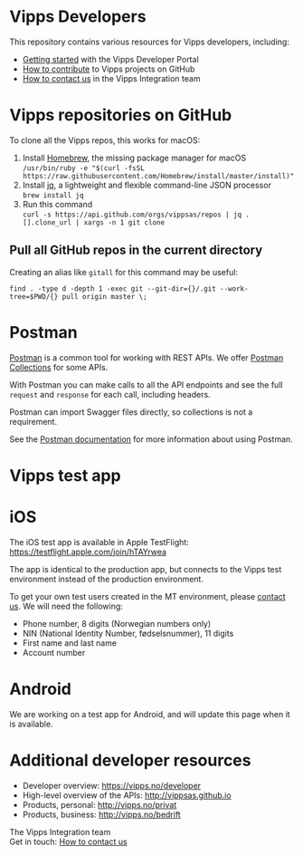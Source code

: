 # Vipps Developers

This repository contains various resources for Vipps developers, including:

* [Getting started](vipps-developer-portal-getting-started.md) with the Vipps Developer Portal
* [How to contribute](contribute.md) to Vipps projects on GitHub
* [How to contact us](contact.md) in the Vipps Integration team

# Vipps repositories on GitHub

To clone all the Vipps repos, this works for macOS:

1. Install [Homebrew](https://brew.sh), the missing package manager for macOS  
        ```
/usr/bin/ruby -e "$(curl -fsSL https://raw.githubusercontent.com/Homebrew/install/master/install)"
        ```
2. Install [jq](https://stedolan.github.io/jq/), a lightweight and flexible command-line JSON processor  
        ```
brew install jq
       ```
3. Run this command  
        ```
curl -s https://api.github.com/orgs/vippsas/repos | jq .[].clone_url | xargs -n 1 git clone
        ```

## Pull all GitHub repos in the current directory

Creating an alias like `gitall` for this command may be useful:

```
find . -type d -depth 1 -exec git --git-dir={}/.git --work-tree=$PWD/{} pull origin master \;
```
# Postman

[Postman](https://www.getpostman.com/) is a common tool for working with REST APIs.
We offer [Postman Collections](https://www.getpostman.com/collection) for some APIs.

With Postman you can make calls to all the API endpoints and see the full
`request` and `response` for each call, including headers.

Postman can import Swagger files directly, so collections is not a requirement.

See the [Postman documentation](https://www.getpostman.com/docs/) for more information about using Postman.

# Vipps test app

# iOS

The iOS test app is available in Apple TestFlight: https://testflight.apple.com/join/hTAYrwea

The app is identical to the production app, but connects to the Vipps test environment instead of the production environment.

To get your own test users created in the MT environment, please [contact us](contact.md). We will need the following:
* Phone number, 8 digits (Norwegian numbers only)
* NIN (National Identity Number, fødselsnummer), 11 digits
* First name and last name
* Account number

# Android

We are working on a test app for Android, and will update this page when it is available.

# Additional developer resources

* Developer overview: https://vipps.no/developer
* High-level overview of the APIs: http://vippsas.github.io
* Products, personal: http://vipps.no/privat
* Products, business: http://vipps.no/bedrift

The Vipps Integration team  
Get in touch: [How to contact us](contact.md)
